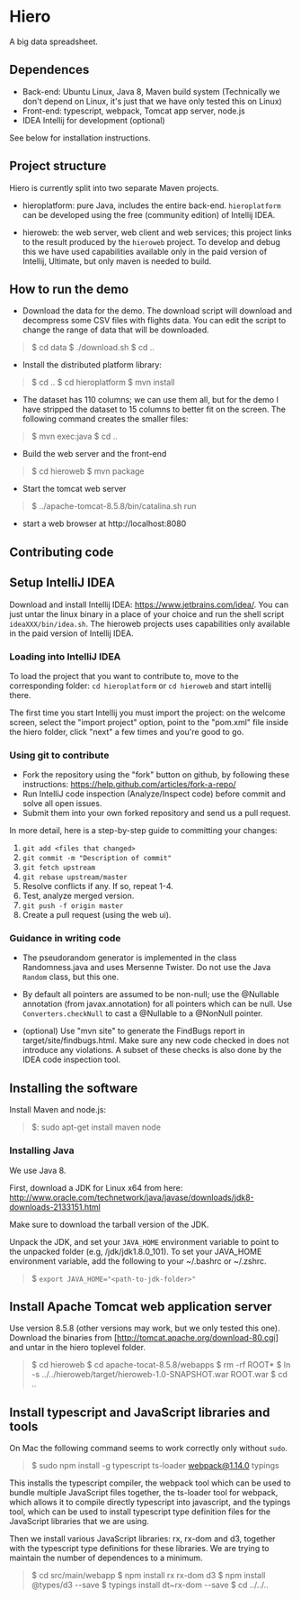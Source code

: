 # Hiero

A big data spreadsheet.

## Dependences

* Back-end: Ubuntu Linux, Java 8, Maven build system
  (Technically we don't depend on Linux, it's just that we have only tested this on Linux)
* Front-end: typescript, webpack, Tomcat app server, node.js
* IDEA Intellij for development (optional)

See below for installation instructions.

## Project structure

Hiero is currently split into two separate Maven projects.

* hieroplatform: pure Java, includes the entire back-end.  `hieroplatform` can be
developed using the free (community edition) of Intellij IDEA.

* hieroweb: the web server, web client and web services; this project links to the
result produced by the `hieroweb` project.  To develop and debug this we have
used capabilities available only in the paid version of Intellij, Ultimate,
but only maven is needed to build.

## How to run the demo

* Download the data for the demo.  The download script will download
  and decompress some CSV files with flights data.  You can edit the
  script to change the range of data that will be downloaded.

>$ cd data
>$ ./download.sh
>$ cd ..

* Install the distributed platform library:

>$ cd ..
>$ cd hieroplatform
>$ mvn install

* The dataset has 110 columns; we can use them all, but for the demo I
  have stripped the dataset to 15 columns to better fit on the screen.
  The following command creates the smaller files:

>$ mvn exec:java
>$ cd ..

* Build the web server and the front-end

>$ cd hieroweb
>$ mvn package

* Start the tomcat web server

>$ ../apache-tomcat-8.5.8/bin/catalina.sh run

* start a web browser at http://localhost:8080

## Contributing code

## Setup IntelliJ IDEA

Download and install Intellij IDEA: https://www.jetbrains.com/idea/.
You can just untar the linux binary in a place of your choice and run
the shell script `ideaXXX/bin/idea.sh`.  The hieroweb projects uses
capabilities only available in the paid version of Intellij IDEA.

### Loading into IntelliJ IDEA

To load the project that you want to contribute to, move to the
corresponding folder: `cd hieroplatform` or `cd hieroweb` and start
intellij there.

The first time you start Intellij you must import the project: on the
welcome screen, select the "import project" option, point to the
"pom.xml" file inside the hiero folder, click "next" a few times and
you're good to go.

### Using git to contribute

* Fork the repository using the "fork" button on github, by following these instructions:
https://help.github.com/articles/fork-a-repo/
* Run IntelliJ code inspection (Analyze/Inspect code) before commit and solve all open issues.
* Submit them into your own forked repository and send us a pull request.

In more detail, here is a step-by-step guide to committing your changes:

1. `git add <files that changed>`
2. `git commit -m "Description of commit"`
3. `git fetch upstream`
4. `git rebase upstream/master`
5. Resolve conflicts if any. If so, repeat 1-4.
6. Test, analyze merged version.
7. `git push -f origin master`
8. Create a pull request (using the web ui).

### Guidance in writing code

* The pseudorandom generator is implemented in the class
  Randomness.java and uses Mersenne Twister.  Do not use the
  Java `Random` class, but this one.

* By default all pointers are assumed to be non-null; use the
  @Nullable annotation (from javax.annotation) for all pointers which
  can be null.  Use `Converters.checkNull` to cast a @Nullable to a
  @NonNull pointer.

* (optional) Use "mvn site" to generate the FindBugs report in
  target/site/findbugs.html.  Make sure any new code checked in does
  not introduce any violations.  A subset of these checks is also
  done by the IDEA code inspection tool.

## Installing the software

Install Maven and node.js:

>$: sudo apt-get install maven node

### Installing Java

We use Java 8.

First, download a JDK for Linux x64 from here:
http://www.oracle.com/technetwork/java/javase/downloads/jdk8-downloads-2133151.html

Make sure to download the tarball version of the JDK.

Unpack the JDK, and set your `JAVA_HOME` environment variable to point
to the unpacked folder (e.g, <fully qualified path
to>/jdk/jdk1.8.0_101). To set your JAVA_HOME environment variable, add
the following to your ~/.bashrc or ~/.zshrc.

>$ ```export JAVA_HOME="<path-to-jdk-folder>"```

## Install Apache Tomcat web application server

Use version 8.5.8 (other versions may work, but we only tested this
one).  Download the binaries from
[http://tomcat.apache.org/download-80.cgi] and untar in the hiero
toplevel folder.

>$ cd hieroweb
>$ cd apache-tocat-8.5.8/webapps
>$ rm -rf ROOT*
>$ ln -s ../../hieroweb/target/hieroweb-1.0-SNAPSHOT.war ROOT.war
>$ cd ..

## Install typescript and JavaScript libraries and tools

On Mac the following command seems to work correctly only without `sudo`.

>$ sudo npm install -g typescript ts-loader webpack@1.14.0 typings

This installs the typescript compiler, the webpack tool which can be
used to bundle multiple JavaScript files together, the ts-loader tool
for webpack, which allows it to compile directly typescript into
javascript, and the typings tool, which can be used to install
typescript type definition files for the JavaScript libraries that we
are using.

Then we install various JavaScript libraries: rx, rx-dom and d3,
together with the typescript type definitions for these libraries. We
are trying to maintain the number of dependences to a minimum.

>$ cd src/main/webapp
>$ npm install rx rx-dom d3
>$ npm install @types/d3 --save
>$ typings install dt~rx-dom --save
>$ cd ../../..
